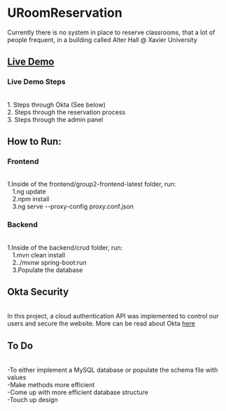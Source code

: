 # URoomReservation
 
Currently there is no system in place to reserve classrooms, that a lot of people frequent, in a building called Alter Hall @ Xavier University

<h2><a href="https://www.loom.com/share/0d1fad5c4395491a981831c01n91f859d">Live Demo</a></h2> 
<h3>Live Demo Steps</h3><br />
1. Steps through Okta (See below) <br />
2. Steps through the reservation process <br />
3. Steps through the admin panel <br />

<h2>How to Run:</h2>  
<h3>Frontend</h3><br />
1.Inside of the frontend/group2-frontend-latest folder, run:<br />
&nbsp;&nbsp;&nbsp;1.ng update<br />
&nbsp;&nbsp;&nbsp;2.npm install<br />
&nbsp;&nbsp;&nbsp;3.ng serve --proxy-config proxy.conf.json<br />

<h3>Backend</h3><br />
1.Inside of the backend/crud folder, run:<br />
&nbsp;&nbsp;&nbsp;1.mvn clean install<br />
&nbsp;&nbsp;&nbsp;2../mvnw spring-boot:run<br />
&nbsp;&nbsp;&nbsp;3.Populate the database<br />

<h2>Okta Security</h2><br />
In this project, a cloud authentication API was implemented to control our users and secure the website.  More can be read about Okta <a href = "https://www.okta.com/">here</a> <br />

<h2>To Do</h2><br />
-To either implement a MySQL database or populate the schema file with values <br />
-Make methods more efficient <br />
-Come up with more efficient database structure <br />
-Touch up design
